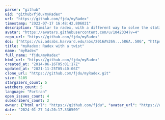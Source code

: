 ```yaml
---
parser: "github"
uid: "github/fjdu/myRadex"
url: "https://github.com/fjdu/myRadex"
timestamp: "2022-07-17 16:48:42.806021"
description: "Similar to radex, with a different way to solve the statistical equilibrium problem"
avatar: "https://avatars.githubusercontent.com/u/1042334?v=4"
repo_url: "https://github.com/fjdu/myRadex"
doi: ["https://ui.adsabs.harvard.edu/abs/2016A%26A...586A..50G", "https://ui.adsabs.harvard.edu/abs/2022ascl.soft05011D/abstract"]
title: "myRadex: Radex with a twist"
name: "myRadex"
full_name: "fjdu/myRadex"
html_url: "https://github.com/fjdu/myRadex"
created_at: "2014-06-16T05:01:17Z"
updated_at: "2021-11-25T05:40:06Z"
clone_url: "https://github.com/fjdu/myRadex.git"
size: 5105
stargazers_count: 5
watchers_count: 5
language: "Fortran"
open_issues_count: 4
subscribers_count: 2
owner: {"html_url": "https://github.com/fjdu", "avatar_url": "https://avatars.githubusercontent.com/u/1042334?v=4", "login": "fjdu", "type": "User"}
date: "2024-01-27 14:20:17.336509"
---
```

